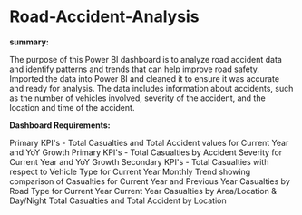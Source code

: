 # Road-Accident-Analysis

**summary:**

The purpose of this Power BI dashboard is to analyze road accident data and identify patterns and trends that can help improve road safety. Imported the data into Power BI and cleaned it to ensure it was accurate and ready for analysis. The data includes information about accidents, such as the number of vehicles involved, severity of the accident, and the location and time of the accident.

**Dashboard Requirements:**

Primary KPI's - Total Casualties and Total Accident values for Current Year and YoY Growth
Primary KPI's - Total Casualties by Accident Severity for Current Year and YoY Growth
Secondary KPI's - Total Casualties with respect to Vehicle Type for Current Year
Monthly Trend showing comparison of Casualties for Current Year and Previous Year
Casualties by Road Type for Current Year
Current Year Casualties by Area/Location & Day/Night
Total Casualties and Total Accident by Location



